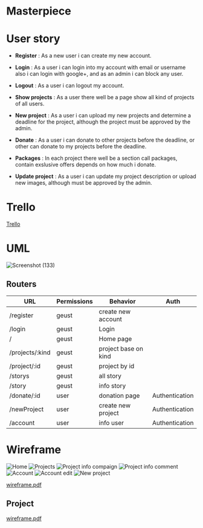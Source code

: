 # Masterpiece

# User story

- **Register** : As a new user i can create my new account.

- **Login** : As a user i can login into my account with email or username also i can login with google+, and as an admin i can block any user.

- **Logout** : As a user i can logout my account.

- **Show projects** : As a user there well be a page show all kind of projects of all users.

- **New project** : As a user i can upload my new projects and determine a deadline for the project, although the project must be approved by the admin.

- **Donate** : As a user i can donate to other projects before the deadline, or other can donate to my projects before the deadline.

- **Packages** : In each project there well be a section call packages, contain exslusive offers depends on how much i donate.

- **Update project** : As a user i can update my project description or upload new images, although must be approved by the admin.

# Trello

[Trello](https://trello.com/b/I4xUaGQ9/mp-project-abdullah)

# UML

![Screenshot (133)](https://user-images.githubusercontent.com/92247941/146355647-546d7063-c5e4-4e6f-8c99-73f555f88a6a.png)

## Routers

| URL             | Permissions | Behavior             | Auth           |
| --------------- | ----------- | -------------------- | -------------- |
| /register       | geust       | create new account   |                |
| /login          | geust       | Login                |                |
| /               | geust       | Home page            |                |
| /projects/:kind | geust       | project base on kind |                |
| /project/:id    | geust       | project by id        |                |
| /storys         | geust       | all story            |                |
| /story          | geust       | info story           |                |
| /donate/:id     | user        | donation page        | Authentication |
| /newProject     | user        | create new project   | Authentication |
| /account        | user        | info user            | Authentication |

# Wireframe

![Home](https://user-images.githubusercontent.com/92247941/146673150-9826b816-360f-4764-82d7-35d29ee7da8d.png)
![Projects](https://user-images.githubusercontent.com/92247941/146673147-e47d7427-3854-424c-b760-2c14c6cf0369.png)
![Project info compaign](https://user-images.githubusercontent.com/92247941/146673144-0372ff6a-6162-4d17-b823-d6320233a550.png)
![Project info comment](https://user-images.githubusercontent.com/92247941/146673142-2d4e658c-936e-471b-9a0b-cd0971b8e40b.png)
![Account](https://user-images.githubusercontent.com/92247941/146673149-e0b6a253-36ba-4eec-950d-166efe08b28d.png)
![Account edit](https://user-images.githubusercontent.com/92247941/146673148-258cb6c6-6bbd-409c-9a66-515da97a2f95.png)
![New project](https://user-images.githubusercontent.com/92247941/146673151-178803f2-a05c-48ba-bc13-98fa66c7bf85.png)

[wireframe.pdf](https://github.com/MP-Project-Abdullah/Client/files/7740657/wireframe.pdf)

## Project

[wireframe.pdf](www.abdullah.com)
